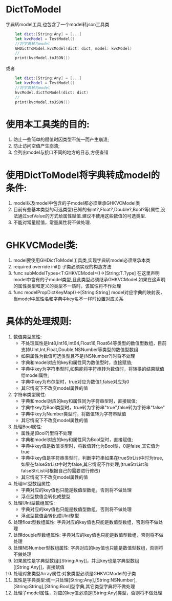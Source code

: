 # DictToModel
字典转model工具,也包含了一个model转json工具类
```swift
    let dict:[String:Any] = [...]
    let kvcModel = TestModel()
    //将字典转为model
    GHDictToModel.kvcModel(dict: dict, model: kvcModel)
    //
    print(kvcModel.toJSON())
```
或者
```swift
    let dict:[String:Any] = [...]
    let kvcModel = TestModel()
    //将字典转为model
    kvcModel.dictToModel(dict: dict)
    //
    print(kvcModel.toJSON())
```
# 使用本工具类的目的:
 1. 防止一些简单的赋值时因类型不统一而产生崩溃;
 2. 防止访问空值产生崩溃;
 3. 会列出model与接口不同的地方的日志,方便查错
 
 # 使用DictToModel将字典转成model的条件:
 1. model以及model中包含的子model都必须继承GHKVCModel类
 2. 目前有些基本类型的可选类型(已知的有Int?,Float?,Double?,Bool?等)属性,没法通过setValue的方式给属性赋值.建议不使用这些数值的可选类型.
 3. 不能对常量赋值，常量属性将不做处理.
 
 # GHKVCModel类:
 1. model要使用GHDictToModel工具类,实现字典转model必须继承本类
 2. required override init()
    子类必须实现的构造方法
 3. func subModelTypes<T:GHKVCModel>()->[String:T.Type]
    在这里声明model中含有的子model类型,且此类型必须继承GHKVCModel.如果在这声明的属性类型和定义的类型不一质时，该属性将不作处理
 4. func modelPropDictKeyMap()->[String:String]
    model对应字典的映射表，当model中属性名和字典中key名不一样时设置对应关系
  
 # 具体的处理规则:
 1. 数值类型属性:
     - 不处理属性是Int8,Int16,Int64,Float16,Float64等类型的数值型数组，目前支持UInt,Int,Float,Double,NSNumber等类型的数值型数组
     - 如果属性为数值可选类型且不是(NSNumber?)时将不处理
     - 字典和model对应的key和属性同为数值型时，直接赋值;
     - 字典中key为字符串型时,如果能将字符串转为数值时，将转换的结果赋值给model属性;
     - 字典中key为布尔型时，true对应为数值1,false对应为0
     - 其它情况下不改变model属性的值
 2. 字符串类型属性:
     - 字典和model对应的key和属性同为字符串型时，直接赋值;
     - 字典中key为Bool类型时，true转为字符串"true",false转为字符串"false"
     - 字典中key为Number类型时，将数值转为字符串赋值
     - 其它情况下不改变model属性的值
 3. 处理Bool属性:
     - 属性是(Bool?)型将不处理
     - 字典和model对应的key和属性同为Bool型时，直接赋值;
     - 字典中key值是数值类型时，将数值转化为Bool型，0是false,其它值为true
     - 字典中key值是字符串类型时，判断字符串如果在trueStrList中时为true,如果在falseStrList中时为false,其它情况不作处理;(trueStrList和falseStrList可根据自己的需要进行修改)
     - 其它情况下不改变model属性的值
 4. 处理Int型数组属性:
     - 字典对应的key值也只能是数值型数组，否则将不做处理
     - 浮点型数值会转化成整型
 5. 处理UInt型数组属性:
     - 字典对应的key值也只能是数值型数组，否则将不做处理
     - 浮点型数值会转化成UInt整型
 6. 处理float型数组属性:
     字典对应的key值也只能是数值型数组，否则将不做处理
 7. 处理double型数组属性:
     字典对应的key值也只能是数值型数组，否则将不做处理
 8. 处理NSNumber型数组属性:
     字典对应的key值也只能是数值型数组，否则将不做处理
 9. 如果属性是字典型数组[[String:Any]]，并且key也是字典型数组[[String:Any]]，直接赋值
 10. 处理对象类型Array属性:对象类型必须是GHKVCModel的子类
 11. 属性是字典类型:统一只处理[String:Any],[String:NSNumber],[String:String],[String:Bool]型字典,其它类型字典将不做处理
 12. 处理子model属性，对应的key值必须是[String:Any]类型，否则将不做处理
